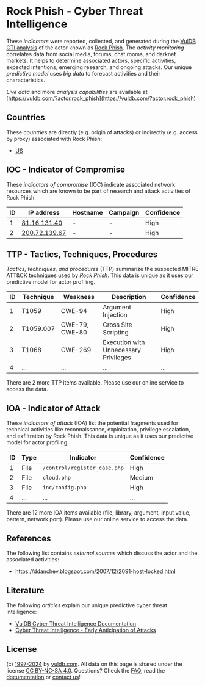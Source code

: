 # Rock Phish - Cyber Threat Intelligence

These _indicators_ were reported, collected, and generated during the [VulDB CTI analysis](https://vuldb.com/?kb.cti) of the actor known as [Rock Phish](https://vuldb.com/?actor.rock_phish). The _activity monitoring_ correlates data from social media, forums, chat rooms, and darknet markets. It helps to determine associated actors, specific activities, expected intentions, emerging research, and ongoing attacks. Our unique _predictive model_ uses _big data_ to forecast activities and their characteristics.

_Live data_ and more _analysis capabilities_ are available at [https://vuldb.com/?actor.rock_phish](https://vuldb.com/?actor.rock_phish)

## Countries

These _countries_ are directly (e.g. origin of attacks) or indirectly (e.g. access by proxy) associated with Rock Phish:

* [US](https://vuldb.com/?country.us)

## IOC - Indicator of Compromise

These _indicators of compromise_ (IOC) indicate associated network resources which are known to be part of research and attack activities of Rock Phish.

ID | IP address | Hostname | Campaign | Confidence
-- | ---------- | -------- | -------- | ----------
1 | [81.16.131.40](https://vuldb.com/?ip.81.16.131.40) | - | - | High
2 | [200.72.139.67](https://vuldb.com/?ip.200.72.139.67) | - | - | High

## TTP - Tactics, Techniques, Procedures

_Tactics, techniques, and procedures_ (TTP) summarize the suspected MITRE ATT&CK techniques used by _Rock Phish_. This data is unique as it uses our predictive model for actor profiling.

ID | Technique | Weakness | Description | Confidence
-- | --------- | -------- | ----------- | ----------
1 | T1059 | CWE-94 | Argument Injection | High
2 | T1059.007 | CWE-79, CWE-80 | Cross Site Scripting | High
3 | T1068 | CWE-269 | Execution with Unnecessary Privileges | High
4 | ... | ... | ... | ...

There are 2 more TTP items available. Please use our online service to access the data.

## IOA - Indicator of Attack

These _indicators of attack_ (IOA) list the potential fragments used for technical activities like reconnaissance, exploitation, privilege escalation, and exfiltration by Rock Phish. This data is unique as it uses our predictive model for actor profiling.

ID | Type | Indicator | Confidence
-- | ---- | --------- | ----------
1 | File | `/control/register_case.php` | High
2 | File | `cloud.php` | Medium
3 | File | `inc/config.php` | High
4 | ... | ... | ...

There are 12 more IOA items available (file, library, argument, input value, pattern, network port). Please use our online service to access the data.

## References

The following list contains _external sources_ which discuss the actor and the associated activities:

* https://ddanchev.blogspot.com/2007/12/2091-host-locked.html

## Literature

The following _articles_ explain our unique predictive cyber threat intelligence:

* [VulDB Cyber Threat Intelligence Documentation](https://vuldb.com/?kb.cti)
* [Cyber Threat Intelligence - Early Anticipation of Attacks](https://www.scip.ch/en/?labs.20201022)

## License

(c) [1997-2024](https://vuldb.com/?kb.changelog) by [vuldb.com](https://vuldb.com/?kb.about). All data on this page is shared under the license [CC BY-NC-SA 4.0](https://creativecommons.org/licenses/by-nc-sa/4.0/). Questions? Check the [FAQ](https://vuldb.com/?kb.faq), read the [documentation](https://vuldb.com/?kb) or [contact us](https://vuldb.com/?contact)!
